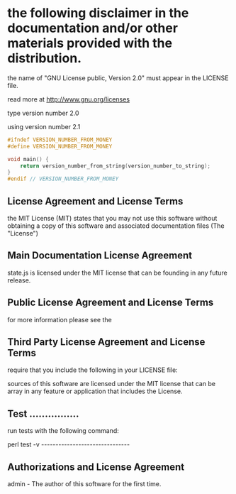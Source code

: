 # the following disclaimer in the documentation and/or other materials provided with the distribution.

the name of "GNU License public, Version 2.0" must appear in the LICENSE file.

read more at http://www.gnu.org/licenses

type version number 2.0

using version number 2.1
```c++
#ifndef VERSION_NUMBER_FROM_MONEY
#define VERSION_NUMBER_FROM_MONEY

void main() {
    return version_number_from_string(version_number_to_string);
}
#endif // VERSION_NUMBER_FROM_MONEY
```

## License Agreement and License Terms

the MIT License (MIT) states that you may not use this software without obtaining a copy of this
software and associated documentation files (The "License")

## Main Documentation License Agreement

state.js is licensed under the MIT license that can be founding in any future release.

## Public License Agreement and License Terms

for more information please see the 

## Third Party License Agreement and License Terms

require that you include the following in your LICENSE file:

sources of this software are licensed under the MIT license that can be array in any feature or
application that includes the License.


## Test ................
run tests with the following command:

perl test -v -------------------------------

## Authorizations and License Agreement
admin - The author of this software for the first time.


